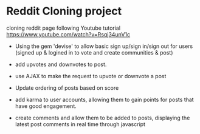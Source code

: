 # Reddit Cloning project

cloning reddit page following Youtube tutorial 
https://www.youtube.com/watch?v=Rsqj34unV1c

* Using the gem 'devise' to allow basic sign up/sign in/sign out for users (signed up & logined in to vote and create communities & post)

* add upvotes and downvotes to post.

* use AJAX to make the request to upvote or downvote a post

* Update ordering of posts based on score

* add karma to user accounts, allowing them to gain points for posts that have good engagement.

* create comments and allow them to be added to posts, displaying the latest post comments in real time through javascript 
